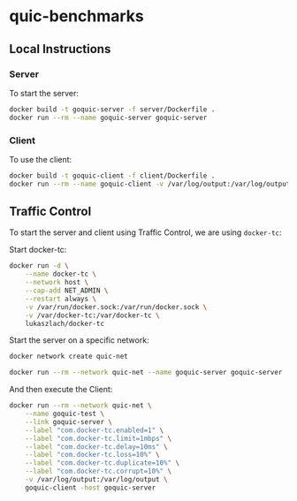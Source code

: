 # quic-benchmarks

## Local Instructions

### Server
To start the server:
```bash
docker build -t goquic-server -f server/Dockerfile .
docker run --rm --name goquic-server goquic-server
```

### Client

To use the client:
```bash
docker build -t goquic-client -f client/Dockerfile .
docker run --rm --name goquic-client -v /var/log/output:/var/log/output --link goquic-server goquic-client -host goquic-server
```


## Traffic Control

To start the server and client using Traffic Control, we are using `docker-tc`:

Start docker-tc:
```bash
docker run -d \
    --name docker-tc \
    --network host \
    --cap-add NET_ADMIN \
    --restart always \
    -v /var/run/docker.sock:/var/run/docker.sock \
    -v /var/docker-tc:/var/docker-tc \
    lukaszlach/docker-tc
```

Start the server on a specific network:
```bash
docker network create quic-net

docker run --rm --network quic-net --name goquic-server goquic-server
```

And then execute the Client:
```bash
docker run --rm --network quic-net \
	--name goquic-test \
	--link goquic-server \
	--label "com.docker-tc.enabled=1" \
	--label "com.docker-tc.limit=1mbps" \
	--label "com.docker-tc.delay=10ms" \
	--label "com.docker-tc.loss=10%" \
	--label "com.docker-tc.duplicate=10%" \
	--label "com.docker-tc.corrupt=10%" \
	-v /var/log/output:/var/log/output \
	goquic-client -host goquic-server
```
